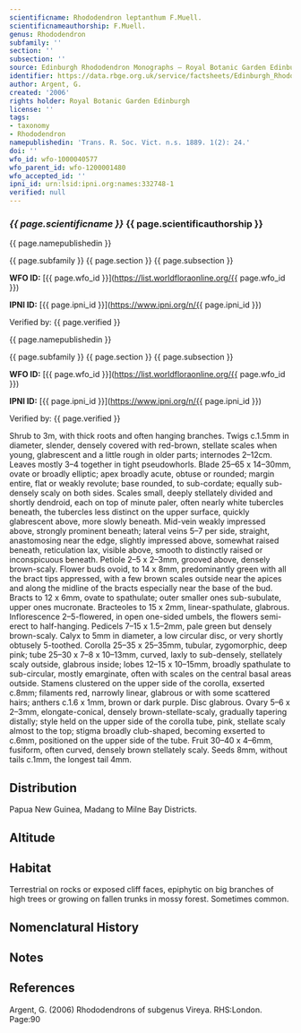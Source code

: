 ```yaml
---
scientificname: Rhododendron leptanthum F.Muell.
scientificnameauthorship: F.Muell.
genus: Rhododendron
subfamily: ''
section: ''
subsection: ''
source: Edinburgh Rhododendron Monographs – Royal Botanic Garden Edinburgh
identifier: https://data.rbge.org.uk/service/factsheets/Edinburgh_Rhododendron_Monographs.xhtml
author: Argent, G.
created: '2006'
rights holder: Royal Botanic Garden Edinburgh
license: ''
tags:
- taxonomy
- Rhododendron
namepublishedin: 'Trans. R. Soc. Vict. n.s. 1889. 1(2): 24.'
doi: ''
wfo_id: wfo-1000040577
wfo_parent_id: wfo-1200001480
wfo_accepted_id: ''
ipni_id: urn:lsid:ipni.org:names:332748-1
verified: null
---
```

### _{{ page.scientificname }}_ {{ page.scientificauthorship }}
 {{ page.namepublishedin }}

{{ page.subfamily }} {{ page.section }} {{ page.subsection }}

**WFO ID:** [{{ page.wfo_id }}](https://list.worldfloraonline.org/{{ page.wfo_id }})

**IPNI ID:** [{{ page.ipni_id }}](https://www.ipni.org/n/{{ page.ipni_id }})

Verified by: {{ page.verified }}

 {{ page.namepublishedin }}

{{ page.subfamily }} {{ page.section }} {{ page.subsection }}

**WFO ID:** [{{ page.wfo_id }}](https://list.worldfloraonline.org/{{ page.wfo_id }})

**IPNI ID:** [{{ page.ipni_id }}](https://www.ipni.org/n/{{ page.ipni_id }})

Verified by: {{ page.verified }}



Shrub to 3m, with thick roots and often hanging branches. Twigs c.1.5mm in diameter, slender, densely covered with red-brown, stellate scales when young, glabrescent and a little rough in older parts; internodes 2–12cm. Leaves mostly 3–4 together in tight pseudo­whorls. Blade 25–65 x 14–30mm, ovate or broadly elliptic; apex broadly acute, obtuse or rounded; margin entire, flat or weakly revolute; base rounded, to sub-cordate; equally sub-densely scaly on both sides. Scales small, deeply stellately divided and shortly dendroid, each on top of minute paler, often nearly white tubercles beneath, the tubercles less distinct on the upper surface, quickly glabrescent above, more slowly beneath. Mid-vein weakly impressed above, strongly prominent beneath; lateral veins 5–7 per side, straight, anastomosing near the edge, slightly impressed above, somewhat raised beneath, reticulation lax, visible above, smooth to distinctly raised or inconspicuous beneath. Petiole 2–5 x 2–3mm, grooved above, densely brown-scaly. Flower buds ovoid, to 14 x 8mm, predominantly green with all the bract tips appressed, with a few brown scales outside near the apices and along the midline of the bracts especially near the base of the bud. Bracts to 12 x 6mm, ovate to spathulate; outer smaller ones sub-subulate, upper ones mucronate. Bracteoles to 15 x 2mm, linear-spathulate, glabrous. Inflorescence 2–5-flowered, in open one-sided umbels, the flowers semi-erect to half-hanging. Pedicels 7–15 x 1.5–2mm, pale green but densely brown-scaly. Calyx to 5mm in diameter, a low circular disc, or very shortly obtusely 5-toothed. Corolla 25–35 x 25–35mm, tubular, zygomorphic, deep pink; tube 25–30 x 7–8 x 10–13mm, curved, laxly to sub-densely, stellately scaly outside, glabrous inside; lobes 12–15 x 10–15mm, broadly spathulate to sub-circular, mostly emarginate, often with scales on the central basal areas outside. Stamens clustered on the upper side of the corolla, exserted c.8mm; filaments red, narrowly linear, glabrous or with some scattered hairs; anthers c.1.6 x 1mm, brown or dark purple. Disc glabrous. Ovary 5–6 x 2–3mm, elongate-conical, densely brown-stellate-scaly, gradually tapering distally; style held on the upper side of the corolla tube, pink, stellate scaly almost to the top; stigma broadly club-shaped, becoming exserted to c.6mm, positioned on the upper side of the tube. Fruit 30–40 x 4–6mm, fusiform, often curved, densely brown stellately scaly. Seeds 8mm, without tails c.1mm, the longest tail 4mm.

## Distribution
Papua New Guinea, Madang to Milne Bay Districts.

## Altitude


## Habitat
Terrestrial on rocks or exposed cliff faces, epiphytic on big branches of high trees or growing on fallen trunks in mossy forest. Sometimes common.

## Nomenclatural History

                       
## Notes


## References

Argent, G. (2006) Rhododendrons of subgenus Vireya. RHS:London. Page:90
